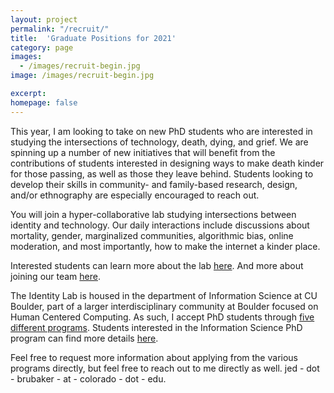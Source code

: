 ```yaml
---
layout: project
permalink: "/recruit/"
title:  'Graduate Positions for 2021'
category: page
images:
  - /images/recruit-begin.jpg
image: /images/recruit-begin.jpg

excerpt:
homepage: false
---
```


This year, I am looking to take on new PhD students who are interested in studying the intersections of technology, death, dying, and grief. We are spinning up a number of new initiatives that will benefit from the contributions of students interested in designing ways to make death kinder for those passing, as well as those they leave behind. Students looking to develop their skills in community- and family-based research, design, and/or ethnography are especially encouraged to reach out.

You will join a hyper-collaborative lab studying intersections between identity and technology. Our daily interactions include discussions about mortality, gender, marginalized communities, algorithmic bias, online moderation, and most importantly, how to make the internet a kinder place.

Interested students can learn more about the lab [here](https://cmci.colorado.edu/idlab/).
And more about joining our team [here](https://cmci.colorado.edu/idlab/join/).

The Identity Lab is housed in the department of Information Science at CU Boulder, part of a larger interdisciplinary community at Boulder focused on Human Centered Computing. As such, I accept PhD students through [five different programs](https://cmci.colorado.edu/idlab/join/). Students interested in the Information Science PhD program can find more details [here](https://www.colorado.edu/infoscience/phd-2021).

Feel free to request more information about applying from the various programs directly, but feel free to reach out to me directly as well. jed - dot - brubaker - at - colorado - dot - edu.
